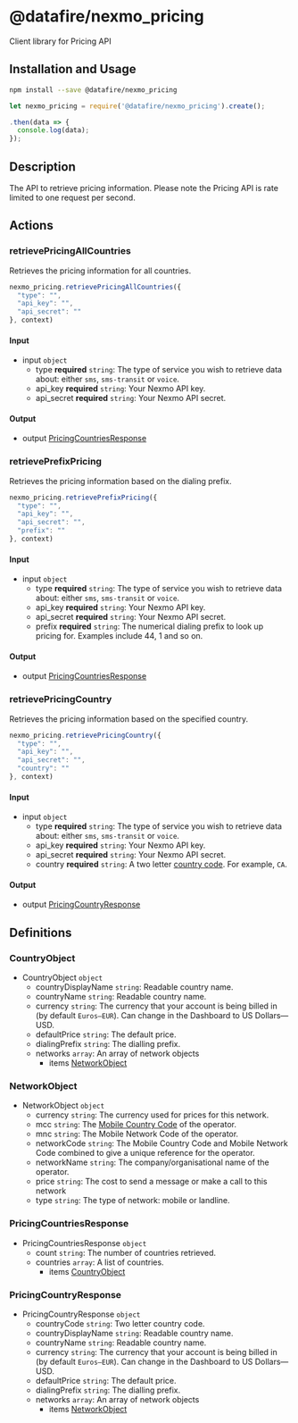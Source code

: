# @datafire/nexmo_pricing

Client library for Pricing API

## Installation and Usage
```bash
npm install --save @datafire/nexmo_pricing
```
```js
let nexmo_pricing = require('@datafire/nexmo_pricing').create();

.then(data => {
  console.log(data);
});
```

## Description

The API to retrieve pricing information.
Please note the Pricing API is rate limited to one request per second.

## Actions

### retrievePricingAllCountries
Retrieves the pricing information for all countries.



```js
nexmo_pricing.retrievePricingAllCountries({
  "type": "",
  "api_key": "",
  "api_secret": ""
}, context)
```

#### Input
* input `object`
  * type **required** `string`: The type of service you wish to retrieve data about: either `sms`, `sms-transit` or `voice`.
  * api_key **required** `string`: Your Nexmo API key.
  * api_secret **required** `string`: Your Nexmo API secret.

#### Output
* output [PricingCountriesResponse](#pricingcountriesresponse)

### retrievePrefixPricing
Retrieves the pricing information based on the dialing prefix.



```js
nexmo_pricing.retrievePrefixPricing({
  "type": "",
  "api_key": "",
  "api_secret": "",
  "prefix": ""
}, context)
```

#### Input
* input `object`
  * type **required** `string`: The type of service you wish to retrieve data about: either `sms`, `sms-transit` or `voice`.
  * api_key **required** `string`: Your Nexmo API key.
  * api_secret **required** `string`: Your Nexmo API secret.
  * prefix **required** `string`: The numerical dialing prefix to look up pricing for. Examples include 44, 1 and so on.

#### Output
* output [PricingCountriesResponse](#pricingcountriesresponse)

### retrievePricingCountry
Retrieves the pricing information based on the specified country.



```js
nexmo_pricing.retrievePricingCountry({
  "type": "",
  "api_key": "",
  "api_secret": "",
  "country": ""
}, context)
```

#### Input
* input `object`
  * type **required** `string`: The type of service you wish to retrieve data about: either `sms`, `sms-transit` or `voice`.
  * api_key **required** `string`: Your Nexmo API key.
  * api_secret **required** `string`: Your Nexmo API secret.
  * country **required** `string`: A two letter [country code](https://en.wikipedia.org/wiki/ISO_3166-1_alpha-2). For example, `CA`.

#### Output
* output [PricingCountryResponse](#pricingcountryresponse)



## Definitions

### CountryObject
* CountryObject `object`
  * countryDisplayName `string`: Readable country name.
  * countryName `string`: Readable country name.
  * currency `string`: The currency that your account is being billed in (by default `Euros—EUR`). Can change in the Dashboard to US Dollars—USD.
  * defaultPrice `string`: The default price.
  * dialingPrefix `string`: The dialling prefix.
  * networks `array`: An array of network objects
    * items [NetworkObject](#networkobject)

### NetworkObject
* NetworkObject `object`
  * currency `string`: The currency used for prices for this network.
  * mcc `string`: The [Mobile Country Code](https://en.wikipedia.org/wiki/Mobile_country_code) of the operator.
  * mnc `string`: The Mobile Network Code of the operator.
  * networkCode `string`: The Mobile Country Code and Mobile Network Code combined to give a unique reference for the operator.
  * networkName `string`: The company/organisational name of the operator.
  * price `string`: The cost to send a message or make a call to this network
  * type `string`: The type of network: mobile or landline.

### PricingCountriesResponse
* PricingCountriesResponse `object`
  * count `string`: The number of countries retrieved.
  * countries `array`: A list of countries.
    * items [CountryObject](#countryobject)

### PricingCountryResponse
* PricingCountryResponse `object`
  * countryCode `string`: Two letter country code.
  * countryDisplayName `string`: Readable country name.
  * countryName `string`: Readable country name.
  * currency `string`: The currency that your account is being billed in (by default `Euros—EUR`). Can change in the Dashboard to US Dollars—USD.
  * defaultPrice `string`: The default price.
  * dialingPrefix `string`: The dialling prefix.
  * networks `array`: An array of network objects
    * items [NetworkObject](#networkobject)


